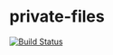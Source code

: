private-files
===========

[![Build Status](https://img.shields.io/travis/com/configs-akerl/private-files.svg)](https://travis-ci.com/configs-akerl/private-files)
